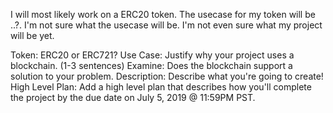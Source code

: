 I will most likely work on a ERC20 token. The usecase for my token will be ..?. I'm not sure what the usecase will be. I'm not even sure what my project will be yet.

Token: ERC20 or ERC721?
Use Case: Justify why your project uses a blockchain. (1-3 sentences)
Examine: Does the blockchain support a solution to your problem.
Description: Describe what you're going to create!
High Level Plan: Add a high level plan that describes how you'll complete the project by the due date on July 5, 2019 @ 11:59PM PST.
